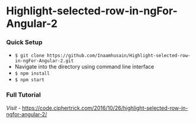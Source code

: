 # Highlight-selected-row-in-ngFor-Angular-2

### Quick Setup
- `$ git clone https://github.com/Inaamhusain/Highlight-selected-row-in-ngFor-Angular-2.git`
- Navigate into the directory using command line interface
- `$ npm install`
- `$ npm start`

### Full Tutorial
*Visit* - https://code.ciphertrick.com/2016/10/26/highlight-selected-row-in-ngfor-angular-2/
